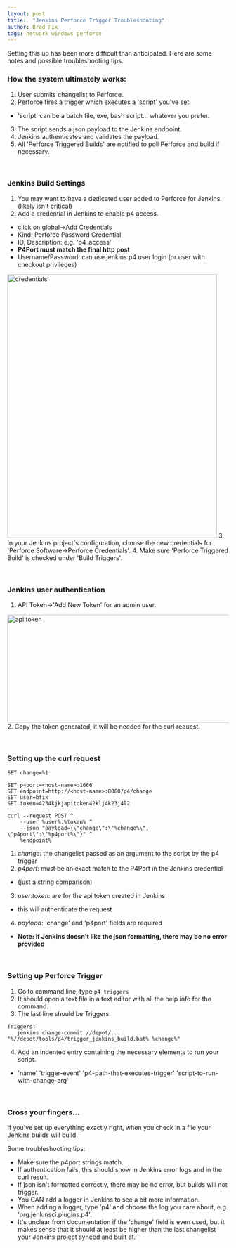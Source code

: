 ```yaml
---
layout: post
title:  "Jenkins Perforce Trigger Troubleshooting"
author: Brad Fix
tags: network windows perforce
---
```


Setting this up has been more difficult than anticipated. Here are some notes and possible troubleshooting tips.

### How the system ultimately works:
1. User submits changelist to Perforce.
2. Perforce fires a trigger which executes a 'script' you've set.
 - 'script' can be a batch file, exe, bash script... whatever you prefer.
3. The script sends a json payload to the Jenkins endpoint.
4. Jenkins authenticates and validates the payload.
5. All 'Perforce Triggered Builds' are notified to poll Perforce and build if necessary.

&nbsp;

### Jenkins Build Settings
1. You may want to have a dedicated user added to Perforce for Jenkins. (likely isn't critical)
2. Add a credential in Jenkins to enable p4 access.
 - click on global->Add Credentials
 - Kind: Perforce Password Credential
 - ID, Description: e.g. 'p4_access'
 - **P4Port must match the final http post**
 - Username/Password: can use jenkins p4 user login (or user with checkout privileges)
  <img src="/code-docs/assets/jk_credential.jpg" alt="credentials" width="477" height="600"/>
3. In your Jenkins project's configuration, choose the new credentials for 'Perforce Software->Perforce Credentials'.
4. Make sure 'Perforce Triggered Build' is checked under 'Build Triggers'.

&nbsp;

### Jenkins user authentication
1. API Token->'Add New Token' for an admin user.
  <img src="/code-docs/assets/jk_apitoken.jpg" alt="api token" width="983" height="246"/>
2. Copy the token generated, it will be needed for the curl request.

&nbsp;

### Setting up the curl request
```batch
SET change=%1

SET p4port=<host-name>:1666
SET endpoint=http://<host-name>:8080/p4/change
SET user=bfix
SET token=4234kjkjapitoken42klj4k23j4l2

curl --request POST ^
    --user %user%:%token% ^
    --json "payload={\"change\":\"%change%\", \"p4port\":\"%p4port%\"}" ^
    %endpoint%
```
1. *change*: the changelist passed as an argument to the script by the p4 trigger
2. *p4port*: must be an exact match to the P4Port in the Jenkins credential
 - (just a string comparison)
3. *user*:*token*: are for the api token created in Jenkins
 - this will authenticate the request
4. *payload*: 'change' and 'p4port' fields are required
 - **Note: if Jenkins doesn't like the json formatting, there may be no error provided**

&nbsp;

 ### Setting up Perforce Trigger
 1. Go to command line, type `p4 triggers`
 2. It should open a text file in a text editor with all the help info for the command.
 3. The last line should be Triggers:
 ```
Triggers:
	jenkins change-commit //depot/... "%//depot/tools/p4/trigger_jenkins_build.bat% %change%"
 ```
 4. Add an indented entry containing the necessary elements to run your script.
  - 'name' 'trigger-event' 'p4-path-that-executes-trigger' 'script-to-run-with-change-arg'

&nbsp;

  ### Cross your fingers...
  If you've set up everything exactly right, when you check in a file your Jenkins builds will build.

  Some troubleshooting tips:
  - Make sure the p4port strings match.
  - If authentication fails, this should show in Jenkins error logs and in the curl result.
  - If json isn't formatted correctly, there may be no error, but builds will not trigger.
  - You CAN add a logger in Jenkins to see a bit more information.
   - When adding a logger, type 'p4' and choose the log you care about, e.g. 'org.jenkinsci.plugins.p4'.
  - It's unclear from documentation if the 'change' field is even used, but it makes sense that it should at least be higher than the last changelist your Jenkins project synced and built at.
